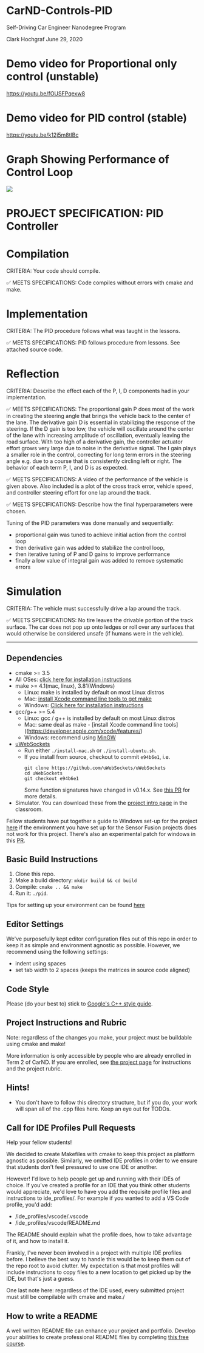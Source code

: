 # CarND-Controls-PID
Self-Driving Car Engineer Nanodegree Program

Clark Hochgraf
June 29, 2020

# Demo video for Proportional only control (unstable)
https://youtu.be/fOUSFPqexw8

# Demo video for PID control (stable)
https://youtu.be/k12j5m8tlBc

# Graph Showing Performance of Control Loop 

![](Speed-SteeringAngle-CrossTrackError.png)


# PROJECT SPECIFICATION: PID Controller


# Compilation

CRITERIA: Your code should compile.

:white_check_mark: MEETS SPECIFICATIONS: Code compiles without errors with cmake and make.

# Implementation

CRITERIA:  The PID procedure follows what was taught in the lessons.

:white_check_mark: MEETS SPECIFICATIONS: PID follows procedure from lessons. See attached source code.

# Reflection

CRITERIA:  Describe the effect each of the P, I, D components had in your implementation.

:white_check_mark:  MEETS SPECIFICATIONS: The proportional gain P does most of the work in creating the steering angle that brings the vehicle back to the center of the lane. The derivative gain D is essential in stabilizing the response of the steering. If the D gain is too low, the vehicle will oscillate around the center of the lane with increasing amplitude of oscillation, eventually leaving the road surface. With too high of a derivative gain, the controller actuator effort grows very large due to noise in the derivative signal. The I gain plays a smaller role in the control, correcting for long term errors in the steering angle e.g. due to a course that is consistently circling left or right. The behavior of each term P, I, and D is as expected.

:white_check_mark: MEETS SPECIFICATIONS: A video of the performance of the vehicle is given above. Also included is a plot of the cross track error, vehicle speed, and controller steering effort for one lap around the track.  

:white_check_mark:  MEETS SPECIFICATIONS: Describe how the final hyperparameters were chosen.

Tuning of the PID parameters was done manually and sequentially:
  - proportional gain was tuned to achieve initial action from the control loop
  - then derivative gain was added to stabilize the control loop, 
  - then iterative tuning of P and D gains to improve performance
  - finally a low value of integral gain was added to remove systematic errors

# Simulation

CRITERIA: The vehicle must successfully drive a lap around the track.

:white_check_mark:  MEETS SPECIFICATIONS: No tire leaves the drivable portion of the track surface. The car does not pop up onto ledges or roll over any surfaces that would otherwise be considered unsafe (if humans were in the vehicle).


---

## Dependencies

* cmake >= 3.5
 * All OSes: [click here for installation instructions](https://cmake.org/install/)
* make >= 4.1(mac, linux), 3.81(Windows)
  * Linux: make is installed by default on most Linux distros
  * Mac: [install Xcode command line tools to get make](https://developer.apple.com/xcode/features/)
  * Windows: [Click here for installation instructions](http://gnuwin32.sourceforge.net/packages/make.htm)
* gcc/g++ >= 5.4
  * Linux: gcc / g++ is installed by default on most Linux distros
  * Mac: same deal as make - [install Xcode command line tools]((https://developer.apple.com/xcode/features/)
  * Windows: recommend using [MinGW](http://www.mingw.org/)
* [uWebSockets](https://github.com/uWebSockets/uWebSockets)
  * Run either `./install-mac.sh` or `./install-ubuntu.sh`.
  * If you install from source, checkout to commit `e94b6e1`, i.e.
    ```
    git clone https://github.com/uWebSockets/uWebSockets 
    cd uWebSockets
    git checkout e94b6e1
    ```
    Some function signatures have changed in v0.14.x. See [this PR](https://github.com/udacity/CarND-MPC-Project/pull/3) for more details.
* Simulator. You can download these from the [project intro page](https://github.com/udacity/self-driving-car-sim/releases) in the classroom.

Fellow students have put together a guide to Windows set-up for the project [here](https://s3-us-west-1.amazonaws.com/udacity-selfdrivingcar/files/Kidnapped_Vehicle_Windows_Setup.pdf) if the environment you have set up for the Sensor Fusion projects does not work for this project. There's also an experimental patch for windows in this [PR](https://github.com/udacity/CarND-PID-Control-Project/pull/3).

## Basic Build Instructions

1. Clone this repo.
2. Make a build directory: `mkdir build && cd build`
3. Compile: `cmake .. && make`
4. Run it: `./pid`. 

Tips for setting up your environment can be found [here](https://classroom.udacity.com/nanodegrees/nd013/parts/40f38239-66b6-46ec-ae68-03afd8a601c8/modules/0949fca6-b379-42af-a919-ee50aa304e6a/lessons/f758c44c-5e40-4e01-93b5-1a82aa4e044f/concepts/23d376c7-0195-4276-bdf0-e02f1f3c665d)

## Editor Settings

We've purposefully kept editor configuration files out of this repo in order to
keep it as simple and environment agnostic as possible. However, we recommend
using the following settings:

* indent using spaces
* set tab width to 2 spaces (keeps the matrices in source code aligned)

## Code Style

Please (do your best to) stick to [Google's C++ style guide](https://google.github.io/styleguide/cppguide.html).

## Project Instructions and Rubric

Note: regardless of the changes you make, your project must be buildable using
cmake and make!

More information is only accessible by people who are already enrolled in Term 2
of CarND. If you are enrolled, see [the project page](https://classroom.udacity.com/nanodegrees/nd013/parts/40f38239-66b6-46ec-ae68-03afd8a601c8/modules/f1820894-8322-4bb3-81aa-b26b3c6dcbaf/lessons/e8235395-22dd-4b87-88e0-d108c5e5bbf4/concepts/6a4d8d42-6a04-4aa6-b284-1697c0fd6562)
for instructions and the project rubric.

## Hints!

* You don't have to follow this directory structure, but if you do, your work
  will span all of the .cpp files here. Keep an eye out for TODOs.

## Call for IDE Profiles Pull Requests

Help your fellow students!

We decided to create Makefiles with cmake to keep this project as platform
agnostic as possible. Similarly, we omitted IDE profiles in order to we ensure
that students don't feel pressured to use one IDE or another.

However! I'd love to help people get up and running with their IDEs of choice.
If you've created a profile for an IDE that you think other students would
appreciate, we'd love to have you add the requisite profile files and
instructions to ide_profiles/. For example if you wanted to add a VS Code
profile, you'd add:

* /ide_profiles/vscode/.vscode
* /ide_profiles/vscode/README.md

The README should explain what the profile does, how to take advantage of it,
and how to install it.

Frankly, I've never been involved in a project with multiple IDE profiles
before. I believe the best way to handle this would be to keep them out of the
repo root to avoid clutter. My expectation is that most profiles will include
instructions to copy files to a new location to get picked up by the IDE, but
that's just a guess.

One last note here: regardless of the IDE used, every submitted project must
still be compilable with cmake and make./

## How to write a README
A well written README file can enhance your project and portfolio.  Develop your abilities to create professional README files by completing [this free course](https://www.udacity.com/course/writing-readmes--ud777).

